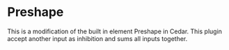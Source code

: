 # Preshape

This is a modification of the built in element Preshape in Cedar. This plugin accept another input as inhibition and sums all inputs together.